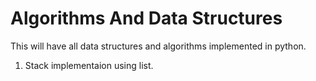 # Algorithms And Data Structures
This will have all data structures and algorithms implemented in python.
  1. Stack implementaion using list.
